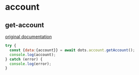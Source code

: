 # account

## get-account
[original documentation](https://developers.digitalocean.com/documentation/v2/#get-user-information)
```javascript
try {
  const {data:{account}} = await dots.account.getAccount();
  console.log(account);
} catch (error) {
  console.log(error);
}
```
